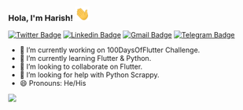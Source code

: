 ### Hola, I'm Harish! <img src="https://raw.githubusercontent.com/ABSphreak/ABSphreak/master/gifs/Hi.gif" width="30px">

[![Twitter Badge](https://img.shields.io/badge/-@Harish95668-1ca0f1?style=flat-square&labelColor=1ca0f1&logo=twitter&logoColor=white&link=https://twitter.com/Harish95668)](https://twitter.com/Harish95668)
[![Linkedin Badge](https://img.shields.io/badge/-Harish_Anbalagan-blue?style=flat-square&logo=Linkedin&logoColor=white&link=https://www.linkedin.com/in/harishanbalagan/)](https://www.linkedin.com/in/harishanbalagan/)
[![Gmail Badge](https://img.shields.io/badge/-warriorharish95668@gmail.com-c14438?style=flat-square&logo=Gmail&logoColor=white&link=mailto:warriorharish95668@gmail.com)](mailto:warriorharish95668@gmail.com)
[![Telegram Badge](https://img.shields.io/badge/-Harishwarrior-grey?style=flat-square&logo=Telegram&logoColor=white&link=https://t.me/Harishwarrior)](https://t.me/Harishwarrior)


- 🔭 I’m currently working on 100DaysOfFlutter Challenge.
- 🌱 I’m currently learning Flutter & Python.
- 👯 I’m looking to collaborate on Flutter.
- 🤔 I’m looking for help with Python Scrappy.
- 😄 Pronouns: He/His


<img src="https://github-readme-stats.vercel.app/api?username=Harishwarrior&&show_icons=true">

